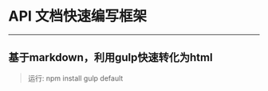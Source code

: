 # API 文档快速编写框架

----------------------
基于markdown，利用gulp快速转化为html
----------------------
> 运行: npm install
> gulp default